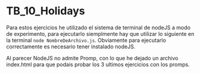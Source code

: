 # TB_10_Holidays

Para estos ejercicios he utilizado el sistema de terminal de nodeJS a modo de experimento, para ejecutarlo siemplmente hay que utilizar lo siguiente en la terminal `node NombreDeArchivo.js`. Obviamente para ejecutarlo correctamente es necesario tener instalado nodeJS.

Al parecer NodeJS no admite Promp, con lo que he dejado un archivo index.html para que podais probar los 3 ultimos ejercicios con los promps.